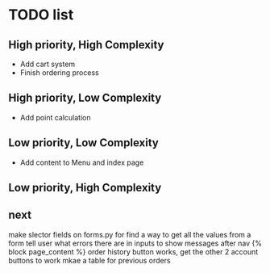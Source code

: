 # TODO list

## High priority, High Complexity

- Add cart system
- Finish ordering process

## High priority, Low Complexity

- Add point calculation

## Low priority, Low Complexity

- Add content to Menu and index page

## Low priority, High Complexity

## next
make slector fields on forms.py for
find a way to get all the values from a form
tell user what errors there are in inputs
to show messages after nav {% block page_content %}
order history button works, get the other 2 account buttons to work
mkae a table for previous orders